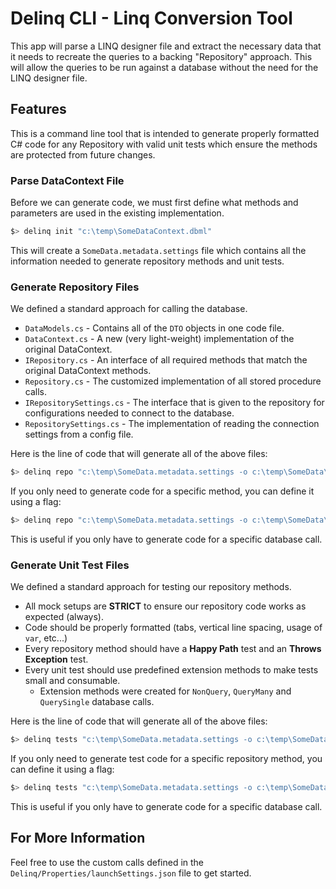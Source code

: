 # Delinq CLI - Linq Conversion Tool

This app will parse a LINQ designer file and extract the necessary data that it needs to recreate the queries to a backing "Repository" approach. This will allow the queries to be run against a database without the need for the LINQ designer file.

## Features

This is a command line tool that is intended to generate properly formatted C# code for any Repository with valid unit tests which ensure the methods are protected from future changes.

### Parse DataContext File

Before we can generate code, we must first define what methods and parameters are used in the existing implementation.

```powershell
$> delinq init "c:\temp\SomeDataContext.dbml"
```

This will create a `SomeData.metadata.settings` file which contains all the information needed to generate repository methods and unit tests.

### Generate Repository Files

We defined a standard approach for calling the database.
* `DataModels.cs` - Contains all of the `DTO` objects in one code file.
* `DataContext.cs` - A new (very light-weight) implementation of the original DataContext.
* `IRepository.cs` - An interface of all required methods that match the original DataContext methods.
* `Repository.cs` - The customized implementation of all stored procedure calls.
* `IRepositorySettings.cs` - The interface that is given to the repository for configurations needed to connect to the database.
* `RepositorySettings.cs` - The implementation of reading the connection settings from a config file.

Here is the line of code that will generate all of the above files:

```powershell
$> delinq repo "c:\temp\SomeData.metadata.settings -o c:\temp\SomeData\RepoFiles"
```

If you only need to generate code for a specific method, you can define it using a flag:

```powershell
$> delinq repo "c:\temp\SomeData.metadata.settings -o c:\temp\SomeData\RepoFiles -m SomeSpecificMethodName"
```

This is useful if you only have to generate code for a specific database call.

### Generate Unit Test Files

We defined a standard approach for testing our repository methods.
* All mock setups are **STRICT** to ensure our repository code works as expected (always).
* Code should be properly formatted (tabs, vertical line spacing, usage of `var`, etc...)
* Every repository method should have a **Happy Path** test and an **Throws Exception** test.
* Every unit test should use predefined extension methods to make tests small and consumable.
  * Extension methods were created for `NonQuery`, `QueryMany` and `QuerySingle` database calls.

Here is the line of code that will generate all of the above files:

```powershell
$> delinq tests "c:\temp\SomeData.metadata.settings -o c:\temp\SomeData\TestFiles"
```

If you only need to generate test code for a specific repository method, you can define it using a flag:

```powershell
$> delinq tests "c:\temp\SomeData.metadata.settings -o c:\temp\SomeData\TestFiles -m SomeSpecificMethodName"
```

This is useful if you only have to generate code for a specific database call.

## For More Information

Feel free to use the custom calls defined in the `Delinq/Properties/launchSettings.json` file to get started.

